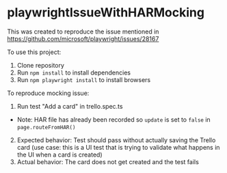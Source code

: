 # playwrightIssueWithHARMocking

This was created to reproduce the issue mentioned in https://github.com/microsoft/playwright/issues/28167

To use this project:

1. Clone repository
2. Run `npm install` to install dependencies
3. Run `npm playwright install` to install browsers

To reproduce mocking issue:

1. Run test "Add a card" in trello.spec.ts

- Note: HAR file has already been recorded so `update` is set to `false` in `page.routeFromHAR()`

2. Expected behavior: Test should pass without actually saving the Trello card (use case: this is a UI test that is trying to validate what happens in the UI when a card is created)
3. Actual behavior: The card does not get created and the test fails
